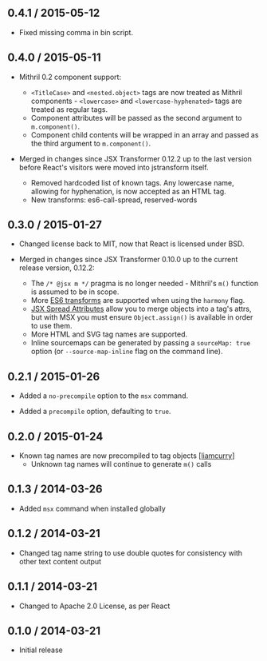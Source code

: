 ## 0.4.1 / 2015-05-12

* Fixed missing comma in bin script.

## 0.4.0 / 2015-05-11

* Mithril 0.2 component support:
  * `<TitleCase>` and `<nested.object>` tags are now treated as Mithril
    components - `<lowercase>` and `<lowercase-hyphenated>` tags are treated as
    regular tags.
  * Component attributes will be passed as the second argument to
    `m.component()`.
  * Component child contents will be wrapped in an array and passed as the third
    argument to `m.component()`.

* Merged in changes since JSX Transformer 0.12.2 up to the last version before
  React's visitors were moved into jstransform itself.
  * Removed hardcoded list of known tags. Any lowercase name, allowing for
    hyphenation, is now accepted as an HTML tag.
  * New transforms: es6-call-spread, reserved-words

## 0.3.0 / 2015-01-27

* Changed license back to MIT, now that React is licensed under BSD.

* Merged in changes since JSX Transformer 0.10.0 up to the current release
  version, 0.12.2:
  * The `/* @jsx m */` pragma is no longer needed - Mithril's `m()` function is
    assumed to be in scope.
  * More [ES6 transforms](http://kangax.github.io/compat-table/es6/#jsx) are
    supported when using the `harmony` flag.
  * [JSX Spread Attributes](http://facebook.github.io/react/docs/jsx-spread.html)
    allow you to merge objects into a tag's attrs, but with MSX you must ensure
    `Object.assign()` is available in order to use them.
  * More HTML and SVG tag names are supported.
  * Inline sourcemaps can be generated by passing a `sourceMap: true` option (or
    `--source-map-inline` flag on the command line).

## 0.2.1 / 2015-01-26

* Added a `no-precompile` option to the `msx` command.

* Added a `precompile` option, defaulting to `true`.

## 0.2.0 / 2015-01-24

* Known tag names are now precompiled to tag objects \[[liamcurry]\]
  * Unknown tag names will continue to generate `m()` calls

## 0.1.3 / 2014-03-26

* Added `msx` command when installed globally

## 0.1.2 / 2014-03-21

* Changed tag name string to use double quotes for consistency with other text
  content output

## 0.1.1 / 2014-03-21

* Changed to Apache 2.0 License, as per React

## 0.1.0 / 2014-03-21

* Initial release

[liamcurry]: https://github.com/liamcurry